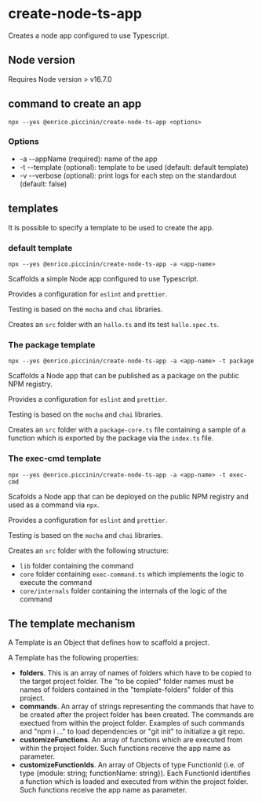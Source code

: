# create-node-ts-app

Creates a node app configured to use Typescript.

## Node version

Requires Node version > v16.7.0

## command to create an app

`npx --yes @enrico.piccinin/create-node-ts-app <options>`

### Options

-   -a --appName (required): name of the app
-   -t --template (optional): template to be used (default: default template)
-   -v --verbose (optional): print logs for each step on the standardout (default: false)

## templates

It is possible to specify a template to be used to create the app.

### **default** template

`npx --yes @enrico.piccinin/create-node-ts-app -a <app-name>`

Scaffolds a simple Node app configured to use Typescript.

Provides a configuration for `eslint` and `prettier`.

Testing is based on the `mocha` and `chai` libraries.

Creates an `src` folder with an `hallo.ts` and its test `hallo.spec.ts`.

### The **package** template

`npx --yes @enrico.piccinin/create-node-ts-app -a <app-name> -t package`

Scaffolds a Node app that can be published as a package on the public NPM registry.

Provides a configuration for `eslint` and `prettier`.

Testing is based on the `mocha` and `chai` libraries.

Creates an `src` folder with a `package-core.ts` file containing a sample of a function which is exported by the package via the `index.ts` file.

### The **exec-cmd** template

`npx --yes @enrico.piccinin/create-node-ts-app -a <app-name> -t exec-cmd`

Scafolds a Node app that can be deployed on the public NPM registry and used as a command via `npx`.

Provides a configuration for `eslint` and `prettier`.

Testing is based on the `mocha` and `chai` libraries.

Creates an `src` folder with the following structure:

-   `lib` folder containing the command
-   `core` folder containing `exec-command.ts` which implements the logic to execute the command
-   `core/internals` folder containing the internals of the logic of the command

## The template mechanism

A Template is an Object that defines how to scaffold a project.

A Template has the following properties:

-   **folders**. This is an array of names of folders which have to be copied to the target project folder. The "to be copied" folder names must be names of folders contained in the "template-folders" folder of this project.
-   **commands**. An array of strings representing the commands that have to be created after the project folder has been created. The commands are exectued from within the project folder. Examples of such commands and "npm i ..." to load dependencies or "git init" to initialize a git repo.
-   **customizeFunctions**. An array of functions which are executed from within the project folder. Such functions receive the app name as parameter.
-   **customizeFunctionIds**. An array of Objects of type FunctionId (i.e. of type {module: string; functionName: string}). Each FunctionId identifies a function which is loaded and executed from within the project folder. Such functions receive the app name as parameter.
